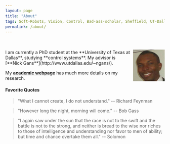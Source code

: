```yaml
---
layout: page
title: "About"
tags: Soft-Robots, Vision, Control, Bad-ass-scholar, Sheffield, UT-Dallas, Research-Assistant, Teaching-Assistant, RoboTec-Lab.
permalink: /about/
---
```


<br>
<br>

<img src="/downloads/Pat.jpg" alt="Me" align="right" style="width:100px;height:100px;">
I am currently a PhD student at the **University of Texas at Dallas**, studying **control systems**. My advisor is [**Nick Gans**](http://www.utdallas.edu/~ngans/).

My [**academic webpage**](http://www.utdallas.edu/~opo140030/) has much more details on my research.

#### Favorite Quotes

> "What I cannot create, I do not understand."
                      -- Richard Feynman

> "However long the night, morning will come."
                      -- Bob Gass

> "I again saw under the sun that the race is not to the swift and the battle is not to the strong,
and neither is bread to the wise nor riches to those of intelligence and understanding nor favor to men of ability; but time and chance overtake them all."
                      -- Solomon
